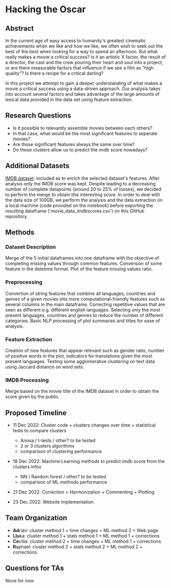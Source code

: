 # Hacking the Oscar

## Abstract

In the current age of easy access to humanity's greatest cinematic achievements when we like and how we like, we often wish to seek out the best of the best when looking for a way to spend an afternoon. But what really makes a movie a critical success? Is it an artistic X factor, the result of a director, the cast and the crew pouring their heart and soul into a project, or are there measurable factors that influence if we see a film as "high quality"? Is there a recipe for a critical darling?

In this project we attempt to gain a deeper understanding of what makes a movie a critical success using a data-driven approach. Our analysis takes into account several factors and takes advantage of the large amounts of lexical data provided in the data set using feature extraction.

## Research Questions

* Is it possible to relevantly assemble movies between each others?
* In that case, what would be the most significant features to seperate movies? 
* Are those significant features always the same over time? 
* Do these clusters allow us to predict the imdb score nowadays?


## Additional Datasets

[IMDB dataset](https://www.imdb.com/interfaces/): included as to enrich the selected dataset's features. After analysis only the IMDB score was kept. Despite leading to a decreasing number of complete datapoints (around 20 to 25% of losses), we decided to perform the merge to obtain this interesting score. In order to deal with the data size of 100GB, we perform the analysis and the data extraction on a local machine (code provided on the notebook) before exporting the resulting dataframe ('movie_data_imdbscores.csv') on this GitHub repository. 

## Methods

### Dataset Description

Merge of the 5 initial dataframes into one dataframe with the objective of completing missing values through common features. Conversion of some feature in the datetime format. Plot of the feature missing values ratio.

### Preprocessing

Convertion of string features that combine all languages, countries and genres of a given movies into more computational-friendly features such as several columns in the main dataframe. Correcting repetitive values that are seen as different e.g. different english languages. Selecting only the most present languages, countries and genres to reduce the number of different categories.  Basic NLP processing of plot summaries and titles for ease of analysis.

### Feature Extraction

Creation of new features that appear relevant such as gender ratio, number of positive words in the plot, indicators for translations given the most present languages. Testing some agglomerative clustering on text data using Jaccard distance on word sets.

### IMDB Processing

Merge based on the movie title of the IMDB dataset in order to obtain the score given by the public.


## Proposed Timeline

* 11 Dec 2022: Cluster code + clusters changes over time + statistical tests to compare clusters
  * Anova / t-tests / other? to be tested
  * 2 or 3 clusters algorithms
  * comparison of clustering performance 
               
* 18 Dec 2022: Machine Learning methods to predict imdb score from the clusters infos
  * NN / Random forest / other? to be tested
  * comparison of ML methods performance
          
* 21 Dec 2022: Correction + Harmonization + Commenting + Plotting

* 23 Dec 2022: Website implementation

## Team Organization

* **Ad**rián: cluster method 1 + time changes + ML method 2 + Web page
* **Llu**ka: cluster method 1 + stats method 1 + ML method 1 + corrections
* **Ce**cilia: cluster method 2 + time changes + ML method 1 + corrections
* **R**aphael: cluster method 2 + stats method 2 + ML method 2 + corrections

## Questions for TAs

None for now
